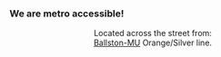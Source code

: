 <h3>We are metro accessible!</h3>
<p style="text-align:center">Located across the street from:<br/><a href="https://www.wmata.com/rider-guide/stations/ballston.cfm"><i class="fa {{site.icon.metro}} fa-fw"></i> Ballston-MU</a>
Orange/Silver line.</p>
